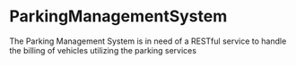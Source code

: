 # ParkingManagementSystem
The Parking Management System is in need of a RESTful service to handle the billing of vehicles utilizing the parking services
